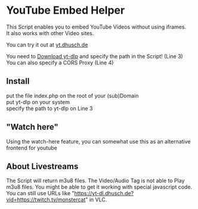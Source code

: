 # YouTube Embed Helper

This Script enables you to embed YouTube Videos without using iframes.<br>
It also works with other Video sites.

You can try it out at [yt.dhusch.de](https://yt.dhusch.de)

You need to [Download yt-dlp](https://github.com/yt-dlp/yt-dlp/releases/latest/download/yt-dlp) and specify the path in the Script! (Line 3)<br>
You can also specify a CORS Proxy (Line 4)

## Install
put the file index.php on the root of your (sub)Domain<br>
put yt-dlp on your system<br>
specify the path to yt-dlp on Line 3

## "Watch here"
Using the watch-here feature, you can somewhat use this as an alternative frontend for youtube

## About Livestreams
The Script will return m3u8 files. The Video/Audio Tag is not able to Play m3u8 files. You might be able to get it working with special javascript code. You can still use URLs like "https://yt-dl.dhusch.de?vid=https://twitch.tv/monstercat" in VLC.
